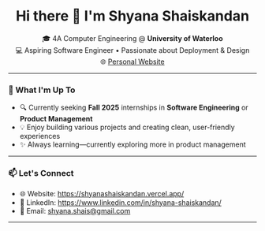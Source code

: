 <h1 align="center">Hi there 👋 I'm Shyana Shaiskandan</h1>

<p align="center">
  🎓 4A Computer Engineering @ <strong>University of Waterloo</strong> <br/>
  💻 Aspiring Software Engineer • Passionate about Deployment & Design <br/>
  🌐 <a href="https://shyanashaiskandan.vercel.app/">Personal Website</a>
</p>

---

### 🚀 What I'm Up To
- 🔍 Currently seeking **Fall 2025** internships in **Software Engineering** or **Product Management**
- 💡 Enjoy building various projects and creating clean, user-friendly experiences
- ✨ Always learning—currently exploring more in product management 

---

### 📫 Let's Connect
- 🌐 Website: https://shyanashaiskandan.vercel.app/
- 💼 LinkedIn: https://www.linkedin.com/in/shyana-shaiskandan/
- 📨 Email: shyana.shais@gmail.com

---
